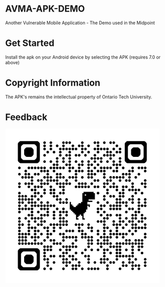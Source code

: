 # AVMA-APK-DEMO
Another Vulnerable Mobile Application - The Demo used in the Midpoint

# Get Started
Install the apk on your Android device by selecting the APK (requires 7.0 or above)

# Copyright Information
The APK's remains the intellectual property of Ontario Tech University.

# Feedback
![Feedback](feedback.png)
